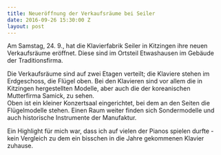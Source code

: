 ```yaml
---
title: Neueröffnung der Verkaufsräume bei Seiler
date: 2016-09-26 15:30:00 Z
layout: post
---
```


Am Samstag, 24. 9., hat die Klavierfabrik Seiler in Kitzingen ihre neuen Verkaufsräume eröffnet. Diese sind im Ortsteil Etwashausen im Gebäude der Traditionsfirma. 

Die Verkaufsräume sind auf zwei Etagen verteilt; die Klaviere stehen im Erdgeschoss, die Flügel oben. Bei den Klavieren sind vor allem die in Kitzingen hergestellten Modelle, aber auch die der koreanischen Mutterfirma Samick, zu sehen.  
Oben ist ein kleiner Konzertsaal eingerichtet, bei dem an den Seiten die Flügelmodelle stehen. Einen Raum weiter finden sich Sondermodelle und auch historische Instrumente der Manufaktur.

Ein Highlight für mich war, dass ich auf vielen der Pianos spielen durfte - kein Vergleich zu dem ein bisschen in die Jahre gekommenen Klavier zuhause.

